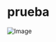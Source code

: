 # prueba 
![Image](https://github.com/user-attachments/assets/515ac78b-0182-431d-943a-b072a0997774)
